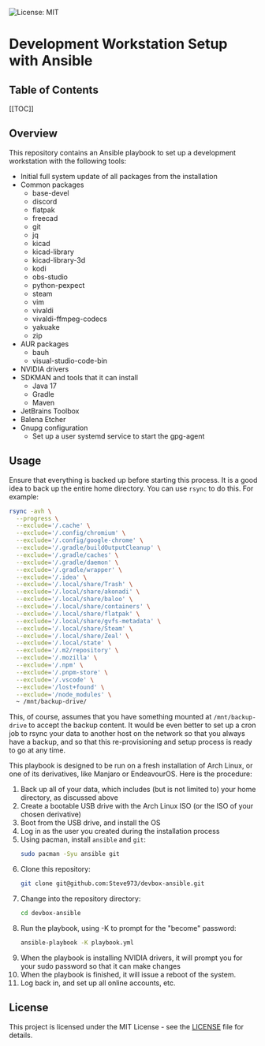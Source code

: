 ![License: MIT](https://img.shields.io/badge/License-MIT-yellow.svg)

# Development Workstation Setup with Ansible

## Table of Contents
[[TOC]]

## Overview

This repository contains an Ansible playbook to set up a development workstation with the following tools:

- Initial full system update of all packages from the installation
- Common packages
  - base-devel
  - discord
  - flatpak
  - freecad
  - git
  - jq
  - kicad
  - kicad-library
  - kicad-library-3d
  - kodi
  - obs-studio
  - python-pexpect
  - steam
  - vim
  - vivaldi
  - vivaldi-ffmpeg-codecs
  - yakuake
  - zip
- AUR packages
  - bauh
  - visual-studio-code-bin
- NVIDIA drivers
- SDKMAN and tools that it can install
  - Java 17
  - Gradle
  - Maven
- JetBrains Toolbox
- Balena Etcher
- Gnupg configuration
  - Set up a user systemd service to start the gpg-agent


## Usage

Ensure that everything is backed up before starting this process.  It is a good idea to back up the entire home
directory.  You can use `rsync` to do this.  For example:

```bash
rsync -avh \
  --progress \
  --exclude='/.cache' \
  --exclude='/.config/chromium' \
  --exclude='/.config/google-chrome' \
  --exclude='/.gradle/buildOutputCleanup' \
  --exclude='/.gradle/caches' \
  --exclude='/.gradle/daemon' \
  --exclude='/.gradle/wrapper' \
  --exclude='/.idea' \
  --exclude='/.local/share/Trash' \
  --exclude='/.local/share/akonadi' \
  --exclude='/.local/share/baloo' \
  --exclude='/.local/share/containers' \
  --exclude='/.local/share/flatpak' \
  --exclude='/.local/share/gvfs-metadata' \
  --exclude='/.local/share/Steam' \
  --exclude='/.local/share/Zeal' \
  --exclude='/.local/state' \
  --exclude='/.m2/repository' \
  --exclude='/.mozilla' \
  --exclude='/.npm' \
  --exclude='/.pnpm-store' \
  --exclude='/.vscode' \
  --exclude='/lost+found' \
  --exclude='/node_modules' \
  ~ /mnt/backup-drive/
```

This, of course, assumes that you have something mounted at `/mnt/backup-drive` to accept the backup content.  It would
be even better to set up a cron job to rsync your data to another host on the network so that you always have a backup,
and so that this re-provisioning and setup process is ready to go at any time.

This playbook is designed to be run on a fresh installation of Arch Linux, or one of its derivatives, like Manjaro or
EndeavourOS.  Here is the procedure:

1. Back up all of your data, which includes (but is not limited to) your home directory, as discussed above
2. Create a bootable USB drive with the Arch Linux ISO (or the ISO of your chosen derivative)
3. Boot from the USB drive, and install the OS
4. Log in as the user you created during the installation process
5. Using pacman, install `ansible` and `git`:
    ```bash
    sudo pacman -Syu ansible git
    ```
6. Clone this repository:
    ```bash
    git clone git@github.com:Steve973/devbox-ansible.git
    ```
7. Change into the repository directory:
    ```bash
    cd devbox-ansible
    ```
8. Run the playbook, using -K to prompt for the "become" password:
    ```bash
    ansible-playbook -K playbook.yml
    ```
9. When the playbook is installing NVIDIA drivers, it will prompt you for your sudo password so that it can make changes
10. When the playbook is finished, it will issue a reboot of the system.
11. Log back in, and set up all online accounts, etc.

## License
This project is licensed under the MIT License - see the [LICENSE](LICENSE) file for details.